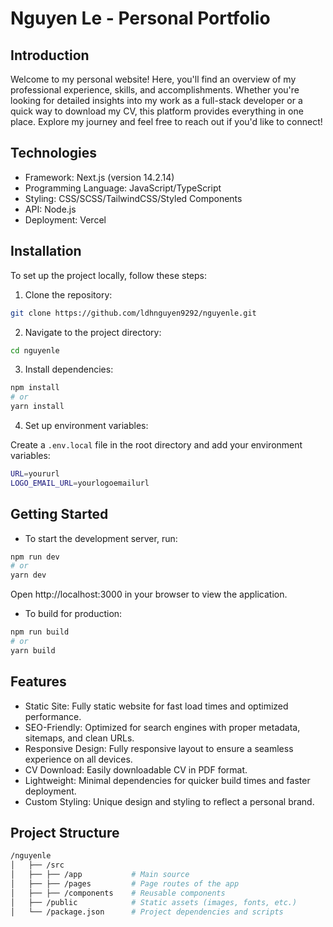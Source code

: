 # Nguyen Le - Personal Portfolio

## Introduction

Welcome to my personal website! Here, you'll find an overview of my professional experience, skills, and accomplishments. Whether you're looking for detailed insights into my work as a full-stack developer or a quick way to download my CV, this platform provides everything in one place. Explore my journey and feel free to reach out if you'd like to connect!

## Technologies

- Framework: Next.js (version 14.2.14)
- Programming Language: JavaScript/TypeScript
- Styling: CSS/SCSS/TailwindCSS/Styled Components
- API: Node.js
- Deployment: Vercel

## Installation

To set up the project locally, follow these steps:

1. Clone the repository:

```bash
git clone https://github.com/ldhnguyen9292/nguyenle.git
```

2. Navigate to the project directory:

```bash
cd nguyenle
```

3. Install dependencies:

```bash
npm install
# or
yarn install
```

4. Set up environment variables:

Create a `.env.local` file in the root directory and add your environment variables:

```bash
URL=yoururl
LOGO_EMAIL_URL=yourlogoemailurl
```

## Getting Started

- To start the development server, run:

```bash
npm run dev
# or
yarn dev
```

Open http://localhost:3000 in your browser to view the application.

- To build for production:

```bash
npm run build
# or
yarn build
```

## Features

- Static Site: Fully static website for fast load times and optimized performance.
- SEO-Friendly: Optimized for search engines with proper metadata, sitemaps, and clean URLs.
- Responsive Design: Fully responsive layout to ensure a seamless experience on all devices.
- CV Download: Easily downloadable CV in PDF format.
- Lightweight: Minimal dependencies for quicker build times and faster deployment.
- Custom Styling: Unique design and styling to reflect a personal brand.

## Project Structure

```bash
/nguyenle
│   ├── /src
│   ├── ├── /app           # Main source
│   ├── ├── /pages         # Page routes of the app
│   ├── ├── /components    # Reusable components
│   ├── /public            # Static assets (images, fonts, etc.)
│   └── /package.json      # Project dependencies and scripts
```

